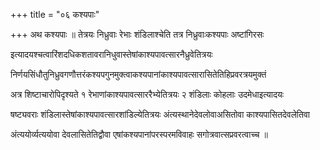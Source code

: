 +++
title = "०६ कश्यपाः"

+++
अथ कश्यपाः ॥ तेत्रयः निध्रुवाः रेभाः शंडिलाश्चेति तत्र निध्रुवाःकश्यपाः अष्टांगिरसः

इत्यादयश्चत्वारिंशदधिकशतावरानिधुवास्तेषांकाश्यपावत्सारनैध्रुवेतित्रयः

निर्णयसिंधौतुनिध्रुवगणौत्तरंकश्यपगुनमुक्त्वाकश्यपानांकाश्यपावत्सारासितेतिहिप्रवरत्रयमुक्तं

अत्र शिष्टाचारोपिदृश्यते १ रेभाणांकाश्यपावत्साररैभ्येतित्रयः २ शंडिलाः कोहलाः उदमेधाइत्यादयः

षष्ट्यवराः शंडिलास्तेषांकाश्यपावत्सारशांडिल्येतित्रयः अंत्यस्थानेदेवलोवाअसितोवा काश्यपासितदेवलेतिवा

अंत्ययोर्व्यत्ययोवा देवलासितेतिद्वौवा एषांकश्यपानांपरस्परमविवाहः सगोत्रवात्सप्रवरत्वाच्च ॥
